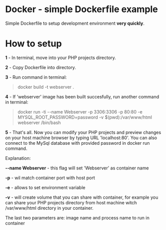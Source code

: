 # Docker - simple Dockerfile example

Simple Dockerfile to setup development environment **very quickly**.

# How to setup

**1** - In terminal, move into your PHP projects directory.

**2** - Copy Dockerfile into directory.

**3** - Run command in terminal:
> docker build -t webserver .

**4** - If 'webserver' image has been built succesfully, run another command in terminal: 
> docker run -ti --name Webserver -p 3306:3306 -p 80:80 -e MYSQL_ROOT_PASSWORD=password -v $(pwd):/var/www/html webserver /bin/bash

**5** - That's all. Now you can modify your PHP projects and preview changes on your host machine browser by typing URL 'localhost:80'. You can also connect to the MySql database with provided password in docker run command.

Explanation:

**--name Webserver** - this flag will set 'Webserver' as container name

**-p** - wil match container port with host port

**-e** - allows to set environment variable

**-v** - will create volume that you can share with container, for example you can share your PHP projects directory from host machine witch /var/www/html directory in your container.

The last two parameters are: image name and process name to run in container
